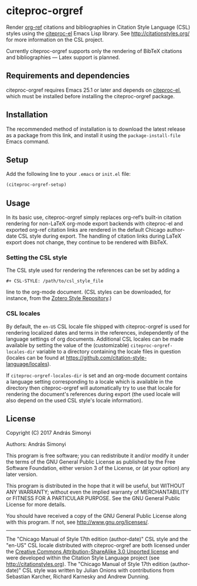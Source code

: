 # citeproc-orgref

Render [org-ref](https://github.com/jkitchin/org-ref) citations and
bibliographies in Citation Style Language (CSL) styles using the
[citeproc-el](https://github.com/andras-simonyi/citeproc-el) Emacs Lisp library.
See http://citationstyles.org/ for more information on the CSL project.

Currently citeproc-orgref supports only the rendering of BibTeX citations and
bibliographies — Latex support is planned.

## Requirements and dependencies

citeproc-orgref requires Emacs 25.1 or later and depends on
[citeproc-el](https://github.com/andras-simonyi/citeproc-el), which must be
installed before installing the citeproc-orgref package.

## Installation

The recommended method of installation is to download the latest release as a
package from this link, and install it using the `package-install-file` Emacs
command. 

## Setup

Add the following line to your `.emacs` or  `init.el` file:

```el
(citeproc-orgref-setup)
```

## Usage

In its basic use, citeproc-orgref simply replaces org-ref’s built-in citation
rendering for non-LaTeX org-mode export backends with citeproc-el and exported
org-ref citation links are rendered in the default Chicago author-date CSL style
during export. The handling of citation links during LaTeX export does not
change, they continue to be rendered with BibTeX.

### Setting the CSL style

The CSL style used for rendering the references can be set by adding a

    #+ CSL-STYLE: /path/to/csl_style_file
	
line to the org-mode document. (CSL styles can be downloaded, for instance, from
the [Zotero Style Repository](https://www.zotero.org/styles).)

### CSL locales

By default, the `en-US` CSL locale file shipped with citeproc-orgref is used for
rendering localized dates and terms in the references, independently of the
language settings of org documents. Additional CSL locales can be made available
by setting the value of the (customizable) `citeproc-orgref-locales-dir`
variable to a directory containing the locale files in question (locales can be
found at https://github.com/citation-style-language/locales). 

If `citeproc-orgref-locales-dir` is set and an org-mode document contains a
language setting corresponding to a locale which is available in the directory
then citeproc-orgref will automatically try to use that locale for rendering the
document's references during export (the used locale will also depend on the
used CSL style's locale information).

## License

Copyright (C) 2017 András Simonyi

Authors: András Simonyi

This program is free software; you can redistribute it and/or modify it under
the terms of the GNU General Public License as published by the Free Software
Foundation, either version 3 of the License, or (at your option) any later
version.

This program is distributed in the hope that it will be useful, but WITHOUT ANY
WARRANTY; without even the implied warranty of MERCHANTABILITY or FITNESS FOR A
PARTICULAR PURPOSE. See the GNU General Public License for more details.

You should have received a copy of the GNU General Public License along with
this program. If not, see http://www.gnu.org/licenses/.

---

The "Chicago Manual of Style 17th edition (author-date)" CSL style and the
"en-US" CSL locale distributed with citeproc-orgref are both licensed under the
[Creative Commons Attribution-ShareAlike 3.0 Unported
license](http://creativecommons.org/licenses/by-sa/3.0/) and were developed
within the Citation Style Language project (see http://citationstyles.org). The
"Chicago Manual of Style 17th edition (author-date)" CSL style was written by
Julian Onions with contributions from Sebastian Karcher, Richard Karnesky and
Andrew Dunning.

